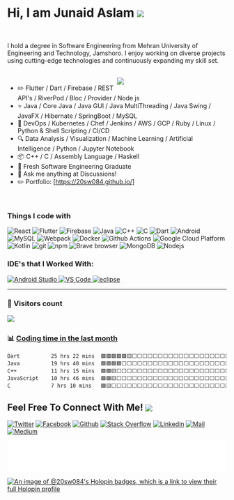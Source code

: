       
<h1>Hi, I am Junaid Aslam <img src="https://media.giphy.com/media/hvRJCLFzcasrR4ia7z/giphy.gif" width="25px"></h1>
<br/>
<p>I hold a degree in Software Engineering from Mehran University of Engineering and Technology, Jamshoro. I enjoy working on diverse projects using cutting-edge technologies and continuously expanding my skill set.</p>
<br/>
<picture>
    <source media="(prefers-color-scheme: dark)" srcset="https://github-readme-stats-ouuan.vercel.app/api?username=20sw084&theme=dark&show_icons=true">
    <img align="right" width="50%" src="https://github-readme-stats-ouuan.vercel.app/api?username=20sw084&show_icons=true">
</picture>

-   :pencil2: Flutter / Dart / Firebase / REST API's / RiverPod / Bloc / Provider / Node js
-   :star: Java / Core Java / Java GUI / Java MultiThreading / Java Swing / JavaFX / Hibernate / SpringBoot / MySQL
-   :key: DevOps / Kubernetes / Chef / Jenkins / AWS / GCP / Ruby / Linux / Python & Shell Scripting / CI/CD
-   :mag: Data Analysis / Visualization / Machine Learning / Artificial Intelligence / Python / Jupyter Notebook
-   :package: C++ / C / Assembly Language / Haskell
-   :seedling: Fresh Software Engineering Graduate 
-   :thought_balloon: Ask me anything at Discussions!
-   :pencil2: Portfolio: [https://20sw084.github.io/]
  
<br />
<h3>Things I code with</h3>
<p>
  <img alt="React" src="https://img.shields.io/badge/-React-45b8d8?style=flat-square&logo=react&logoColor=white" />
  <img alt="Flutter" src="https://img.shields.io/badge/-Flutter-02569B?style=flat&logo=flutter&logoColor=white" />
  <img alt="Firebase" src="https://img.shields.io/badge/firebase-ffca28?style=for-the-badge&logo=firebase&logoColor=black" />
  <img alt="Java" src="https://img.shields.io/badge/Java-ED8B00?style=for-the-badge&logo=openjdk&logoColor=white" />
  <img alt="C++" src="https://img.shields.io/badge/-C++-blue?logo=cplusplus" />
  <img alt="C" src="https://img.shields.io/badge/C-A8B9CC?logo=C&logoColor=white" />
  <img alt="Dart" src="https://img.shields.io/badge/Dart-0175C2?style=flat&logo=dart&logoColor=white" />
  <img alt="Android" src="https://img.shields.io/badge/Android-11-blue" />
  <img alt="MySQL" src="https://img.shields.io/badge/MySQL-4479A1?style=for-the-badge&logo=mysql&logoColor=white" />
  <img alt="Webpack" src="https://img.shields.io/badge/-Webpack-8DD6F9?style=flat-square&logo=webpack&logoColor=white" /> 
  <img alt="Docker" src="https://img.shields.io/badge/-Docker-46a2f1?style=flat-square&logo=docker&logoColor=white" />
  <img alt="Github Actions" src="https://img.shields.io/badge/-Github_Actions-2088FF?style=flat-square&logo=github-actions&logoColor=white" />
  <img alt="Google Cloud Platform" src="https://img.shields.io/badge/-Google_Cloud_Platform-1a73e8?style=flat-square&logo=google-cloud&logoColor=white" />
  <img alt="Kotlin" src="https://img.shields.io/badge/Kotlin-7F52FF?style=for-the-badge&logo=Kotlin&logoColor=white" />
  <img alt="git" src="https://img.shields.io/badge/-Git-F05032?style=flat-square&logo=git&logoColor=white" />
  <img alt="npm" src="https://img.shields.io/badge/-NPM-CB3837?style=flat-square&logo=npm&logoColor=white" />
  <img alt="Brave browser" src="https://img.shields.io/badge/-Brave_Browser-FB542B?style=flat-square&logo=brave&logoColor=white" />
  <img alt="MongoDB" src="https://img.shields.io/badge/-MongoDB-13aa52?style=flat-square&logo=mongodb&logoColor=white" />
  <img alt="Nodejs" src="https://img.shields.io/badge/-Nodejs-43853d?style=flat-square&logo=Node.js&logoColor=white" />
</p>


  <h3 >IDE's that I Worked With:</h3> 
  <a href="#" target="_blank"> 
    <img alt="Android Studio" src="https://img.shields.io/badge/Android%20Studio-Chipmunk-brightgreen"/>
  </a>
  <a href="#" target="_blank"> 
    <img alt="VS Code" src="https://img.shields.io/badge/Visual%20Studio%20Code-007ACC?logo=visualstudiocode&logoColor=fff&style=plastic"/>
  </a>
  <a href="#" target="_blank"> 
    <img alt="eclipse" src="https://img.shields.io/badge/-Eclipse-2C2255?style=flat-square&logo=eclipse&logoColor=white"/>
  </a>
</p>
</div>

---
<h3> 👱 Visitors count </h3>
<img src="https://profile-counter.glitch.me/20sw084/count.svg" />
<br>


### :bar_chart: [Coding time in the last month](https://github.com/muety/wakapi)

```txt
Dart          25 hrs 22 mins  🟩🟩🟩🟩🟩🟨⬜⬜⬜⬜⬜⬜⬜⬜⬜⬜⬜⬜⬜⬜⬜⬜⬜⬜⬜   21.21 %
Java          19 hrs 40 mins  🟩🟩🟩🟩⬜⬜⬜⬜⬜⬜⬜⬜⬜⬜⬜⬜⬜⬜⬜⬜⬜⬜⬜⬜⬜   16.45 %
C++           11 hrs 15 mins  🟩🟩🟨⬜⬜⬜⬜⬜⬜⬜⬜⬜⬜⬜⬜⬜⬜⬜⬜⬜⬜⬜⬜⬜⬜   09.41 %
JavaScript    10 hrs 46 mins  🟩🟩🟨⬜⬜⬜⬜⬜⬜⬜⬜⬜⬜⬜⬜⬜⬜⬜⬜⬜⬜⬜⬜⬜⬜   09.00 %
C             7 hrs 10 mins   🟩🟨⬜⬜⬜⬜⬜⬜⬜⬜⬜⬜⬜⬜⬜⬜⬜⬜⬜⬜⬜⬜⬜⬜⬜   05.99 %
```


## Feel Free To Connect With Me! <img align="center" src="https://github.com/rajput2107/rajput2107/blob/master/Assets/Handshake.gif" height="40px" />

[![Twitter](https://img.shields.io/badge/Twitter-1DA1F2?style=for-the-badge&logo=twitter&logoColor=white)](https://twitter.com/JunaidAslam084/)
[![Facebook](https://img.shields.io/badge/Facebook-Connect-brightgreen?style=for-the-badge&labelColor=black&logo=facebook?style=for-the-badge&logo=twitter&logoColor=white)](https://www.facebook.com/profile.php?id=100014657020502)
[![Github](https://img.shields.io/badge/GitHub-100000?style=for-the-badge&logo=github&logoColor=white)](https://github.com/20sw084)
[![Stack Overflow](https://img.shields.io/badge/Stack_Overflow-FE7A16?style=for-the-badge&logo=stack-overflow&logoColor=white)](https://stackoverflow.com/users/17001958/junaid-aslam)
[![Linkedin](https://img.shields.io/badge/LinkedIn-0077B5?style=for-the-badge&logo=linkedin&logoColor=white)](https://www.linkedin.com/in/20sw084/)
[![Mail](https://img.shields.io/badge/Gmail-D14836?style=for-the-badge&logo=gmail&logoColor=white)](mailto:junaidaslam.muet@gmail.com)
[![Medium](https://img.shields.io/badge/Medium-12100E?style=for-the-badge&logo=medium&logoColor=white)](https://medium.com/@junaidaslam.muet)

<div>
    <img align='center'  height="70" alt="Thanks" width="100%" src="https://github.com/zainsadaqat/zainsadaqat/blob/main/Thanks.svg"/>
</div>
</div>

[![An image of @20sw084's Holopin badges, which is a link to view their full Holopin profile](https://holopin.me/20sw084)](https://holopin.io/@20sw084)
